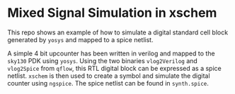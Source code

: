 # Mixed Signal Simulation in xschem
This repo shows an example of how to simulate a digital standard cell block generated by `yosys` and mapped to a spice netlist.

A simple 4 bit upcounter has been written in verilog and mapped to the `sky130` PDK using `yosys`. Using the two binaries `vlog2Verilog` and
`vlog2Spice` from `qflow`, this RTL digital block can be expressed as a spice netlist. `xschem` is then used to create a symbol and simulate
the digital counter using `ngspice`. The spice netlist can be found in `synth.spice`.
